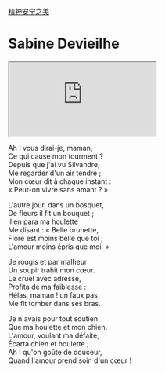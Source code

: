 

[精神安宁之美](https://tengyueyang.github.io/article/2021-1-29-精神安宁之美)

# Sabine Devieilhe

<iframe src='https://upos-sz-mirrorkodo.bilivideo.com/upgcxcode/64/63/227246364/227246364-1-16.mp4?e=ig8euxZM2rNcNbdlhoNvNC8BqJIzNbfq9rVEuxTEnE8L5F6VnEsSTx0vkX8fqJeYTj_lta53NCM=&uipk=5&nbs=1&deadline=1611918189&gen=playurl&os=kodobv&oi=1866714693&trid=5de70cbbba3541388c8345d87fcd6a69h&platform=html5&upsig=163f02bef0910c3d8cf21599c2517fdc&uparams=e,uipk,nbs,deadline,gen,os,oi,trid,platform&mid=0&logo=80000000?t=app.bilibili.com'> </iframe>



Ah ! vous dirai-je, maman,        
Ce qui cause mon tourment ?     
Depuis que j'ai vu Silvandre,    
Me regarder d'un air tendre ;     
Mon cœur dit à chaque instant :       
« Peut-on vivre sans amant ? »     

L'autre jour, dans un bosquet,     
De fleurs il fit un bouquet ;     
Il en para ma houlette     
Me disant : « Belle brunette,     
Flore est moins belle que toi ;     
L'amour moins épris que moi. »     

Je rougis et par malheur     
Un soupir trahit mon cœur.     
Le cruel avec adresse,     
Profita de ma faiblesse :     
Hélas, maman ! un faux pas     
Me fit tomber dans ses bras.     

Je n'avais pour tout soutien     
Que ma houlette et mon chien.     
L'amour, voulant ma défaite,     
Écarta chien et houlette ;     
Ah ! qu'on goûte de douceur,     
Quand l'amour prend soin d'un cœur !     
